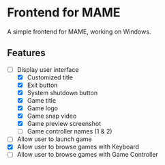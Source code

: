 # Frontend for MAME

A simple frontend for MAME,
working on Windows.

## Features

- [ ] Display user interface
    - [x] Customized title
    - [x] Exit button
    - [x] System shutdown button
    - [x] Game title
    - [x] Game logo
    - [x] Game snap video
    - [x] Game preview screenshot
    - [ ] Game controller names (1 & 2)
- [ ] Allow user to launch game
- [x] Allow user to browse games with Keyboard
- [ ] Allow user to browse games with Game Controller
